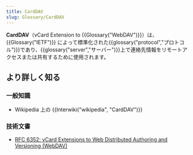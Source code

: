 ```yaml
---
title: CardDAV
slug: Glossary/CardDAV
---
```

**CardDAV**（vCard Extension to {{Glossary("WebDAV")}}）は、{{Glossary("IETF")}} によって標準化された{{glossary("protocol","プロトコル")}}であり、{{glossary("server","サーバー")}}上で連絡先情報をリモートアクセスまたは共有するために使用されます。

## より詳しく知る

### 一般知識

- Wikipedia 上の {{Interwiki("wikipedia", "CardDAV")}}

### 技術文書

- [RFC 6352: vCard Extensions to Web Distributed Authoring and Versioning (WebDAV)](http://tools.ietf.org/html/rfc6352)
